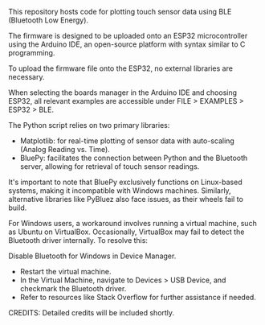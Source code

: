 
This repository hosts code for plotting touch sensor data using BLE (Bluetooth Low Energy).

The firmware is designed to be uploaded onto an ESP32 microcontroller using the Arduino IDE, an open-source platform with syntax similar to C programming.

To upload the firmware file onto the ESP32, no external libraries are necessary. 

When selecting the boards manager in the Arduino IDE and choosing ESP32, all relevant examples are accessible under FILE > EXAMPLES > ESP32 > BLE.

The Python script relies on two primary libraries:
- Matplotlib: for real-time plotting of sensor data with auto-scaling (Analog Reading vs. Time).
- BluePy: facilitates the connection between Python and the Bluetooth server, allowing for retrieval of touch sensor readings.

It's important to note that BluePy exclusively functions on Linux-based systems, making it incompatible with Windows machines. Similarly, alternative libraries like PyBluez also face issues, as their wheels fail to build.

For Windows users, a workaround involves running a virtual machine, such as Ubuntu on VirtualBox. Occasionally, VirtualBox may fail to detect the Bluetooth driver internally. To resolve this:

Disable Bluetooth for Windows in Device Manager.
- Restart the virtual machine.
- In the Virtual Machine, navigate to Devices > USB Device, and checkmark the Bluetooth driver.
- Refer to resources like Stack Overflow for further assistance if needed.


CREDITS: Detailed credits will be included shortly.
